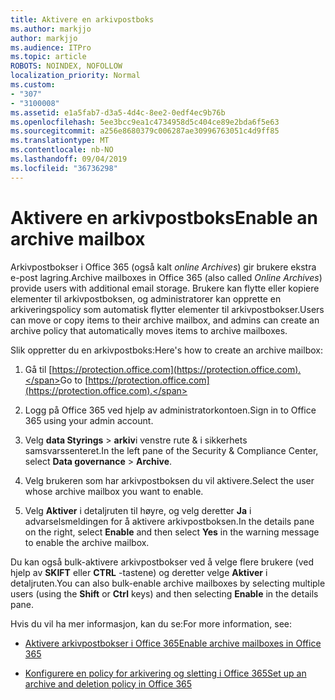 ```yaml
---
title: Aktivere en arkivpostboks
ms.author: markjjo
author: markjjo
ms.audience: ITPro
ms.topic: article
ROBOTS: NOINDEX, NOFOLLOW
localization_priority: Normal
ms.custom:
- "307"
- "3100008"
ms.assetid: e1a5fab7-d3a5-4d4c-8ee2-0edf4ec9b76b
ms.openlocfilehash: 5ee3bcc9ea1c4734958d5c404ce89e2bda6f5e63
ms.sourcegitcommit: a256e8680379c006287ae30996763051c4d9ff85
ms.translationtype: MT
ms.contentlocale: nb-NO
ms.lasthandoff: 09/04/2019
ms.locfileid: "36736298"
---
```

# <a name="enable-an-archive-mailbox"></a><span data-ttu-id="40761-102">Aktivere en arkivpostboks</span><span class="sxs-lookup"><span data-stu-id="40761-102">Enable an archive mailbox</span></span>

<span data-ttu-id="40761-103">Arkivpostbokser i Office 365 (også kalt *online Archives*) gir brukere ekstra e-post lagring.</span><span class="sxs-lookup"><span data-stu-id="40761-103">Archive mailboxes in Office 365 (also called  *Online Archives*) provide users with additional email storage.</span></span> <span data-ttu-id="40761-104">Brukere kan flytte eller kopiere elementer til arkivpostboksen, og administratorer kan opprette en arkiveringspolicy som automatisk flytter elementer til arkivpostbokser.</span><span class="sxs-lookup"><span data-stu-id="40761-104">Users can move or copy items to their archive mailbox, and admins can create an archive policy that automatically moves items to archive mailboxes.</span></span>
  
<span data-ttu-id="40761-105">Slik oppretter du en arkivpostboks:</span><span class="sxs-lookup"><span data-stu-id="40761-105">Here's how to create an archive mailbox:</span></span>
  
1. <span data-ttu-id="40761-106">Gå til [https://protection.office.com](https://protection.office.com).</span><span class="sxs-lookup"><span data-stu-id="40761-106">Go to [https://protection.office.com](https://protection.office.com).</span></span>

2. <span data-ttu-id="40761-107">Logg på Office 365 ved hjelp av administratorkontoen.</span><span class="sxs-lookup"><span data-stu-id="40761-107">Sign in to Office 365 using your admin account.</span></span>

3. <span data-ttu-id="40761-108">Velg **data Styrings** \> **arkiv**i venstre rute &amp; i sikkerhets samsvarssenteret.</span><span class="sxs-lookup"><span data-stu-id="40761-108">In the left pane of the Security &amp; Compliance Center, select **Data governance** \> **Archive**.</span></span>

4. <span data-ttu-id="40761-109">Velg brukeren som har arkivpostboksen du vil aktivere.</span><span class="sxs-lookup"><span data-stu-id="40761-109">Select the user whose archive mailbox you want to enable.</span></span>

5. <span data-ttu-id="40761-110">Velg **Aktiver** i detaljruten til høyre, og velg deretter **Ja** i advarselsmeldingen for å aktivere arkivpostboksen.</span><span class="sxs-lookup"><span data-stu-id="40761-110">In the details pane on the right, select **Enable** and then select **Yes** in the warning message to enable the archive mailbox.</span></span>

<span data-ttu-id="40761-111">Du kan også bulk-aktivere arkivpostbokser ved å velge flere brukere (ved hjelp av **SKIFT** eller **CTRL** -tastene) og deretter velge **Aktiver** i detaljruten.</span><span class="sxs-lookup"><span data-stu-id="40761-111">You can also bulk-enable archive mailboxes by selecting multiple users (using the **Shift** or **Ctrl** keys) and then selecting **Enable** in the details pane.</span></span>
  
<span data-ttu-id="40761-112">Hvis du vil ha mer informasjon, kan du se:</span><span class="sxs-lookup"><span data-stu-id="40761-112">For more information, see:</span></span>
  
- [<span data-ttu-id="40761-113">Aktivere arkivpostbokser i Office 365</span><span class="sxs-lookup"><span data-stu-id="40761-113">Enable archive mailboxes in Office 365</span></span>](https://docs.microsoft.com/office365/securitycompliance/enable-archive-mailboxes)

- [<span data-ttu-id="40761-114">Konfigurere en policy for arkivering og sletting i Office 365</span><span class="sxs-lookup"><span data-stu-id="40761-114">Set up an archive and deletion policy in Office 365</span></span>](https://docs.microsoft.com//office365/securitycompliance/set-up-an-archive-and-deletion-policy-for-mailboxes)
